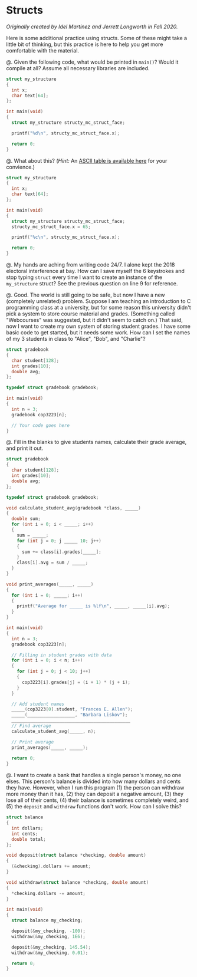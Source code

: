 # Structs

*Originally created by Idel Martinez and Jerrett Longworth in Fall 2020.*

Here is some additional practice using structs. Some of these might take a little bit of thinking, but this practice is here to help you get more comfortable with the material.

@. Given the following code, what would be printed in `main()`? Would it compile at all? Assume all necessary libraries are included.

  ``` c
  struct my_structure
  {
    int x;
    char text[64];
  };

  int main(void)
  {
    struct my_structure structy_mc_struct_face;

    printf("%d\n", structy_mc_struct_face.x);

    return 0;
  }
  ```

@. What about this? (*Hint:* An [ASCII table is available here](http://www.asciitable.com/) for your convience.)

  ``` c lineNumber
  struct my_structure
  {
    int x;
    char text[64];
  };

  int main(void)
  {
    struct my_structure structy_mc_struct_face;
    structy_mc_struct_face.x = 65;

    printf("%c\n", structy_mc_struct_face.x);

    return 0;
  }
  ```

@. My hands are aching from writing code 24/7. I alone kept the 2018 electoral interference at bay. How can I save myself the 6 keystrokes and stop typing `struct` every time I want to create an instance of the `my_structure` struct? See the previous question on line 9 for reference.

@. Good. The world is still going to be safe, but now I have a new (completely unrelated) problem. Suppose I am teaching an introduction to C programming class at a university, but for some reason this university didn't pick a system to store course material and grades. (Something called "Webcourses" was suggested, but it didn't seem to catch on.) That said, now I want to create my own system of storing student grades. I have some basic code to get started, but it needs some work. How can I set the names of my 3 students in class to "Alice", "Bob", and "Charlie"?

  ``` c
  struct gradebook
  {
    char student[128];
    int grades[10];
    double avg;
  };

  typedef struct gradebook gradebook;

  int main(void)
  {
    int n = 3;
    gradebook cop3223[n];

    // Your code goes here
  }
  ```

@. Fill in the blanks to give students names, calculate their grade average, and print it out.

  ``` c
  struct gradebook
  {
    char student[128];
    int grades[10];
    double avg;
  };

  typedef struct gradebook gradebook;

  void calculate_student_avg(gradebook *class, _____)
  {
    double sum;
    for (int i = 0; i < _____; i++)
    {
      sum = _____;
      for (int j = 0; j _____ 10; j++)
      {
        sum += class[i].grades[_____];
      }
      class[i].avg = sum / _____;
    }
  }

  void print_averages(_____, _____)
  {
    for (int i = 0; _____; i++)
    {
      printf("Average for _____ is %lf\n", _____, _____[i].avg);
    }
  }

  int main(void)
  {
    int n = 3;
    gradebook cop3223[n];

    // Filling in student grades with data
    for (int i = 0; i < n; i++)
    {
      for (int j = 0; j < 10; j++)
      {
        cop3223[i].grades[j] = (i + 1) * (j + i);
      }
    }

    // Add student names
    _____(cop3223[0].student, "Frances E. Allen");
    _____(__________________, "Barbara Liskov");
    _____________________________________________
    // Find average
    calculate_student_avg(_____, n);

    // Print average
    print_averages(_____, _____);
    
    return 0;
  }
  ```

@. I want to create a bank that handles a single person's money, no one elses. This person's balance is divided into how many dollars and cents they have. However, when I run this program (1) the person can withdraw more money than it has, (2) they can deposit a negative amount, (3) they lose all of their cents, (4) their balance is sometimes completely weird, and (5) the `deposit` and `withdraw` functions don't work. How can I solve this?

  ``` c
  struct balance
  {
    int dollars;
    int cents;
    double total;
  };

  void deposit(struct balance *checking, double amount)
  {
    (&checking).dollars += amount;
  }

  void withdraw(struct balance *checking, double amount)
  {
    *checking.dollars -= amount;
  }

  int main(void)
  {
    struct balance my_checking;

    deposit(&my_checking, -100);
    withdraw(&my_checking, 1E6);

    deposit(&my_checking, 145.54);
    withdraw(&my_checking, 0.01);

    return 0;
  }
  ```
